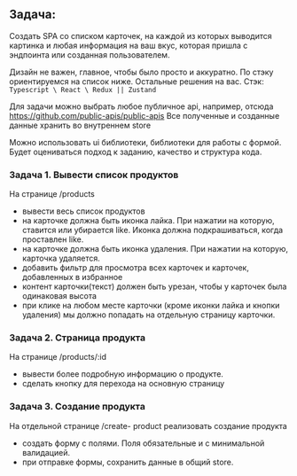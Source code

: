 ## Задача:

Создать SPA со списком карточек, на каждой из которых выводится картинка и любая информация на ваш вкус, которая пришла с эндпоинта или созданная пользователем.

Дизайн не важен, главное, чтобы было просто и аккуратно. По стэку ориентируемся на список ниже. Остальные решения на вас.
Стэк: `Typescript \ React \ Redux || Zustand`

Для задачи можно выбрать любое публичное api, например, отсюда https://github.com/public-apis/public-apis Все полученные и созданные данные хранить во внутреннем store

Можно использовать ui библиотеки, библиотеки для работы с формой.
Будет оцениваться подход к заданию, качество и структура кода.

### Задача 1. Вывести список продуктов

На странице /products

- вывести весь список продуктов
- на карточке должна быть иконка лайка. При нажатии на которую, ставится или убирается like. Иконка должна подкрашиваться, когда проставлен like.
- на карточке должна быть иконка удаления. При нажатии на которую, карточка удаляется.
- добавить фильтр для просмотра всех карточек и карточек, добавленных в избранное
- контент карточки(текст) должен быть урезан, чтобы у карточек была одинаковая высота
- при клике на любом месте карточки (кроме иконки лайка и кнопки удаления) мы должно попадать на отдельную страницу карточки.

### Задача 2. Страница продукта

На странице /products/:id

- вывести более подробную информацию о продукте.
- сделать кнопку для перехода на основную страницу

### Задача 3. Создание продукта

На отдельной странице /create- product реализовать создание продукта

- создать форму с полями. Поля обязательные и с минимальной валидацией.
- при отправке формы, сохранить данные в общий store.

